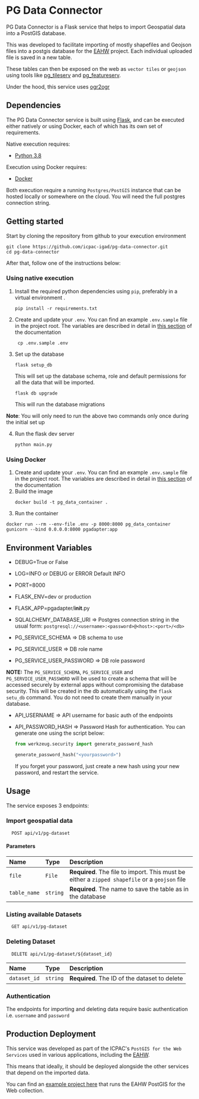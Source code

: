 # PG Data Connector

PG Data Connector is a Flask service that helps to import Geospatial data into a PostGIS database.

This was developed to facilitate importing of mostly shapefiles and Geojson files into a postgis database for
the [EAHW](https://eahazardswatch.icpac.net) project. Each individual uploaded file is saved in a new table.

These tables can then be exposed on the web as `vector tiles`
or `geojson` using tools like [pg_tileserv](https://github.com/CrunchyData/pg_tileserv)
and [pg_featureserv](https://github.com/CrunchyData/pg_featureserv).

Under the hood, this service uses [ogr2ogr](https://gdal.org/programs/ogr2ogr.html)

## Dependencies

The PG Data Connector service is built using [Flask](https://github.com/pallets/flask), and can be executed either
natively or using Docker, each of which has its own set of requirements.

Native execution requires:

- [Python 3.8](https://www.python.org/)

Execution using Docker requires:

- [Docker](https://www.docker.com/)

Both execution require a running `Postgres/PostGIS` instance that can be hosted locally or somewhere on the cloud. You
will need the full postgres connection string.

## Getting started

Start by cloning the repository from github to your execution environment

```
git clone https://github.com/icpac-igad/pg-data-connector.git
cd pg-data-connector
```

After that, follow one of the instructions below:

### Using native execution

1. Install the required python dependencies using `pip`, preferably in a virtual environment .

    ```
    pip install -r requirements.txt
    ```

2. Create and update your `.env`. You can find an example `.env.sample` file in the project root. The variables are
   described in detail in [this section](#environment-variables) of the documentation
    ```
     cp .env.sample .env
   ```

3. Set up the database
   ```
   flask setup_db
   ```
   This will set up the database schema, role and default permissions for all the data that will be imported.

   ```
   flask db upgrade
   ```

   This will run the database migrations

**Note**: You will only need to run the above two commands only once during the initial set up

4. Run the flask dev server

   ```
   python main.py
   ```

### Using Docker

1. Create and update your `.env`. You can find an example `.env.sample` file in the project root. The variables are
   described in detail in [this section](#environment-variables) of the documentation
2. Build the image
   ```
   docker build -t pg_data_container .
   ```
3. Run the container

```
docker run --rm --env-file .env -p 8000:8000 pg_data_container gunicorn --bind 0.0.0.0:8000 pgadapter:app

```

## Environment Variables

- DEBUG=True or False
- LOG=INFO or DEBUG or ERROR Default INFO
- PORT=8000
- FLASK_ENV=dev or production
- FLASK_APP=pgadapter/__init__.py

- SQLALCHEMY_DATABASE_URI => Postgres connection string in the usual
  form: `postgresql://<username>:<password>@<host>:<port>/<db>`
- PG_SERVICE_SCHEMA => DB schema to use
- PG_SERVICE_USER => DB role name
- PG_SERVICE_USER_PASSWORD => DB role password

**NOTE:** The `PG_SERVICE_SCHEMA`, `PG_SERVICE_USER` and `PG_SERVICE_USER_PASSWORD` will be used to create a schema that
will be accessed securely by external apps without compromising the database security. This will be created in the db
automatically using the `flask setu_db` command. You do not need to create them manually in your database.

- API_USERNAME => API username for basic auth of the endpoints
- API_PASSWORD_HASH =>  Password Hash for authentication. You can generate one using the script below:
   ```python
   from werkzeug.security import generate_password_hash
   
   generate_password_hash("<yourpassword>")
   ```

  If you forget your password, just create a new hash using your new password, and restart the service.

## Usage

The service exposes 3 endpoints:

### Import geospatial data

```http request
  POST api/v1/pg-dataset
```

#### Parameters

| Name         | Type     | Description                                                                                    |
|:-------------|:---------|:-----------------------------------------------------------------------------------------------|
| `file`       | `File`   | **Required**. The file to import. This must be either a `zipped shapefile` or a `geojson` file |
| `table_name` | `string` | **Required**. The name to save the table as in the database                                    |

### Listing available Datasets

```http request
  GET api/v1/pg-dataset
```

### Deleting Dataset

```http request
  DELETE api/v1/pg-dataset/${dataset_id}
```

| Name         | Type     | Description                                   |
|:-------------|:---------|:----------------------------------------------|
| `dataset_id` | `string` | **Required**. The ID of the dataset to delete |

### Authentication

The endpoints for importing and deleting data require basic authentication i.e. `username` and `password`

## Production Deployment

This service was developed as part of the ICPAC's `PostGIS for the Web Services`
used in various applications, including the [EAHW](https://eahazardswatch.icpac.net).

This means that ideally, it should be deployed alongside the other services that depend on the imported data.

You can find an [example project here](https://github.com/icpac-igad/eahw-pg4w) that runs the EAHW PostGIS for the Web
collection.




